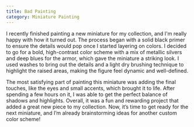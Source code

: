 ```yaml
---
title: Bad Painting
category: Miniature Painting
---
```


I recently finished painting a new miniature for my collection, and I'm really happy with how it turned out. The process began with a solid black primer to ensure the details would pop once I started layering on colors. I decided to go for a bold, high-contrast color scheme with a mix of metallic silvers and deep blues for the armor, which gave the miniature a striking look. I used washes to bring out the details and a light dry brushing technique to highlight the raised areas, making the figure feel dynamic and well-defined.

The most satisfying part of painting this miniature was adding the final touches, like the eyes and small accents, which brought it to life. After spending a few hours on it, I was able to get the perfect balance of shadows and highlights. Overall, it was a fun and rewarding project that added a great new piece to my collection. Now, it’s time to get ready for the next miniature, and I’m already brainstorming ideas for another custom color scheme!